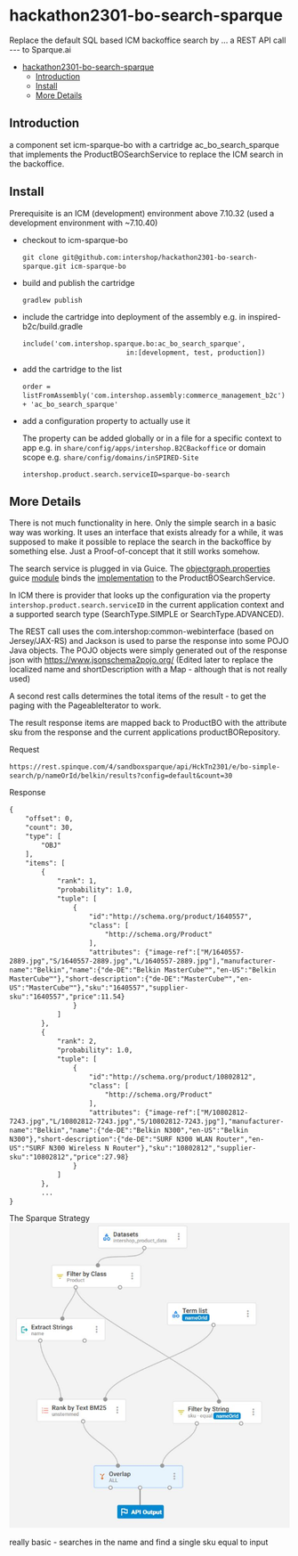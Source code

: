 # hackathon2301-bo-search-sparque
Replace the default SQL based ICM backoffice search by ... a REST API call --- to Sparque.ai
- [hackathon2301-bo-search-sparque](#hackathon2301-bo-search-sparque)
  - [Introduction](#introduction)
  - [Install](#install)
  - [More Details](#more-details)

## Introduction

a component set icm-sparque-bo with a cartridge ac_bo_search_sparque that implements the ProductBOSearchService to replace the ICM search in the backoffice.

## Install

Prerequisite is an ICM (development) environment above 7.10.32 (used a development environment with ~7.10.40)

- checkout to icm-sparque-bo 
  ```
  git clone git@github.com:intershop/hackathon2301-bo-search-sparque.git icm-sparque-bo
  ```
- build and publish the cartridge
  ```
  gradlew publish
  ```
- include the cartridge into deployment of the assembly e.g. in inspired-b2c/build.gradle
  ```
  include('com.intershop.sparque.bo:ac_bo_search_sparque',
                            in:[development, test, production])
  ```
- add the cartridge to the list
  ```
  order = listFromAssembly('com.intershop.assembly:commerce_management_b2c') + 'ac_bo_search_sparque'
  ```
- add a configuration property to actually use it
  
  The property can be added globally or in a file for a specific context to app e.g. in `share/config/apps/intershop.B2CBackoffice` or domain scope e.g. `share/config/domains/inSPIRED-Site` 
  ```
  intershop.product.search.serviceID=sparque-bo-search
  ```

## More Details

There is not much functionality in here. Only the simple search in a basic way was working. It uses an interface that exists already for a while, it was supposed to make it possible to replace the search in the backoffice by something else. Just a Proof-of-concept that it still works somehow. 

The search service is plugged in via Guice. The [objectgraph.properties](https://github.com/intershop/hackathon2301-bo-search-sparque/blob/main/ac_bo_search_sparque/src/main/resources/resources/ac_bo_search_sparque/objectgraph/objectgraph.properties) guice [module](https://github.com/intershop/hackathon2301-bo-search-sparque/blob/main/ac_bo_search_sparque/src/main/java/com/intershop/adapter/search/bo/sparque/internal/AcBoSearchSparqueModule.java) binds the [implementation](https://github.com/intershop/hackathon2301-bo-search-sparque/blob/main/ac_bo_search_sparque/src/main/java/com/intershop/adapter/search/bo/sparque/internal/SparqueProductBOSearchService.java) to the ProductBOSearchService. 

In ICM there is provider that looks up the configuration via the property `intershop.product.search.serviceID`  in the current application context and a supported search type (SearchType.SIMPLE or SearchType.ADVANCED).

The REST call uses the com.intershop:common-webinterface (based on Jersey/JAX-RS) and Jackson is used to parse the response into some POJO Java objects. The POJO objects were simply generated out of the response json with https://www.jsonschema2pojo.org/ (Edited later to replace the localized name and shortDescription with a Map - although that is not really used)

A second rest calls determines the total items of the result - to get the  paging with the PageableIterator to work.  

The result response items are mapped back to ProductBO with the attribute sku from the response and the current applications productBORepository.

Request
```
https://rest.spinque.com/4/sandboxsparque/api/HckTn2301/e/bo-simple-search/p/nameOrId/belkin/results?config=default&count=30
```

Response
```
{
    "offset": 0,
    "count": 30,
    "type": [
        "OBJ"
    ],
    "items": [
        {
            "rank": 1,
            "probability": 1.0,
            "tuple": [
                {
                    "id":"http://schema.org/product/1640557",
                    "class": [
                        "http://schema.org/Product"
                    ],
                    "attributes": {"image-ref":["M/1640557-2889.jpg","S/1640557-2889.jpg","L/1640557-2889.jpg"],"manufacturer-name":"Belkin","name":{"de-DE":"Belkin MasterCube™","en-US":"Belkin MasterCube™"},"short-description":{"de-DE":"MasterCube™","en-US":"MasterCube™"},"sku":"1640557","supplier-sku":"1640557","price":11.54}
                }
            ]
        },
        {
            "rank": 2,
            "probability": 1.0,
            "tuple": [
                {
                    "id":"http://schema.org/product/10802812",
                    "class": [
                        "http://schema.org/Product"
                    ],
                    "attributes": {"image-ref":["M/10802812-7243.jpg","L/10802812-7243.jpg","S/10802812-7243.jpg"],"manufacturer-name":"Belkin","name":{"de-DE":"Belkin N300","en-US":"Belkin N300"},"short-description":{"de-DE":"SURF N300 WLAN Router","en-US":"SURF N300 Wireless N Router"},"sku":"10802812","supplier-sku":"10802812","price":27.98}
                }
            ]
        },
        ...
}
```        
The Sparque Strategy
![image](./SuperSimpleSearchStrategy.jpg)

really basic - searches in the name and find a single sku equal to input



